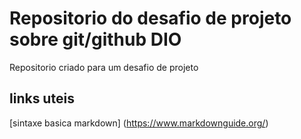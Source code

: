 # Repositorio do desafio de projeto sobre git/github DIO
Repositorio criado para um desafio de projeto


## links uteis
[sintaxe basica markdown] (https://www.markdownguide.org/)
